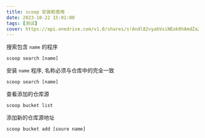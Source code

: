 ```yaml
---
title: scoop 安装和使用
date: 2023-10-22 15:01:00
tags: [测试]
cover: https://api.onedrive.com/v1.0/shares/s!Andl82vyabVsiNEok0hAmdZaZYOC1w/root/content
---
```


搜索包含 `name` 的程序
```
scoop search [name]
```

安装 `name` 程序, 名称必须与仓库中的完全一致
```
scoop search [name]
```

查看添加的仓库源
```
scoop bucket list
```

添加新的仓库源地址
```
scoop bucket add [soure name]
```